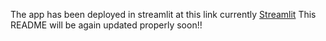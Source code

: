 The app has been deployed in streamlit at this link currently [Streamlit](https://threatdetection.streamlit.app)
This README will be again updated properly soon!!
